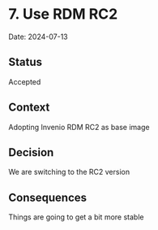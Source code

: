 # 7. Use RDM RC2

Date: 2024-07-13

## Status

Accepted

## Context

Adopting Invenio RDM RC2 as base image

## Decision

We are switching to the RC2 version

## Consequences

Things are going to get a bit more stable 
